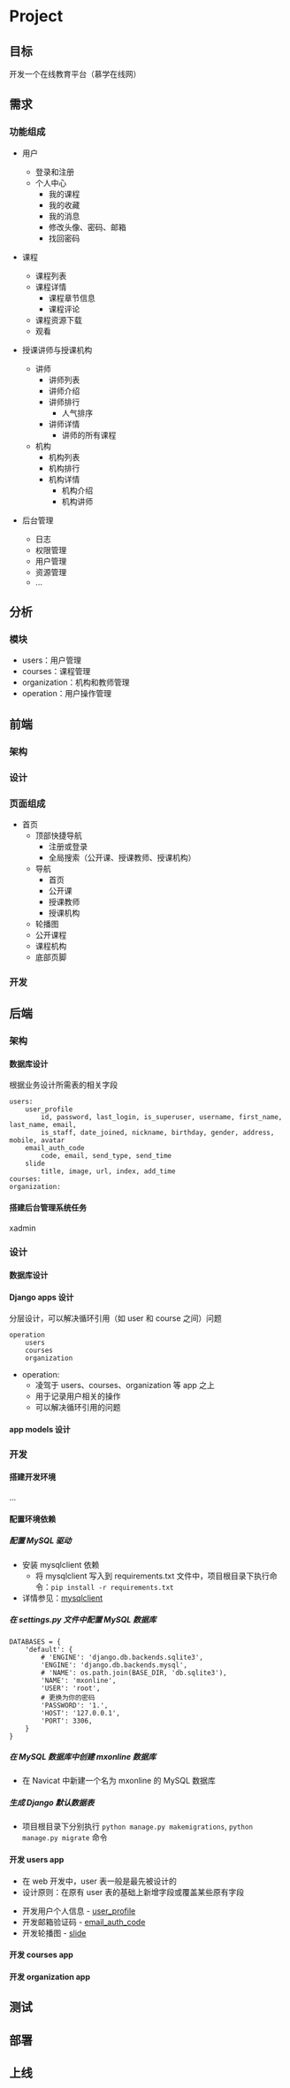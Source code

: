 # Project

## 目标

开发一个在线教育平台（慕学在线网）

## 需求

### 功能组成

- 用户
    - 登录和注册
    - 个人中心
        - 我的课程
        - 我的收藏
        - 我的消息
        - 修改头像、密码、邮箱
        - 找回密码

- 课程
    - 课程列表
    - 课程详情
        - 课程章节信息
        - 课程评论
    - 课程资源下载
    - 观看

- 授课讲师与授课机构
    - 讲师
        - 讲师列表
        - 讲师介绍
        - 讲师排行
            - 人气排序
        - 讲师详情
            - 讲师的所有课程
    - 机构
        - 机构列表
        - 机构排行
        - 机构详情
            - 机构介绍
            - 机构讲师

- 后台管理
    - 日志
    - 权限管理
    - 用户管理
    - 资源管理
    - ...

## 分析

### 模块

- users：用户管理
- courses：课程管理
- organization：机构和教师管理
- operation：用户操作管理

## 前端

### 架构

### 设计

### 页面组成

- 首页
    - 顶部快捷导航
        - 注册或登录
        - 全局搜索（公开课、授课教师、授课机构）
    - 导航
        - 首页
        - 公开课
        - 授课教师
        - 授课机构
    - 轮播图
    - 公开课程
    - 课程机构
    - 底部页脚

### 开发

## 后端

### 架构

#### 数据库设计

根据业务设计所需表的相关字段

```text
users: 
    user_profile
        id, password, last_login, is_superuser, username, first_name, last_name, email,
        is_staff, date_joined, nickname, birthday, gender, address, mobile, avatar
    email_auth_code
        code, email, send_type, send_time
    slide
        title, image, url, index, add_time
courses:
organization:
```

#### 搭建后台管理系统任务

xadmin

### 设计

#### 数据库设计

#### Django apps 设计

分层设计，可以解决循环引用（如 user 和 course 之间）问题
```text
operation
    users
    courses
    organization

```

- operation:
    - 凌驾于 users、courses、organization 等 app 之上
    - 用于记录用户相关的操作
    - 可以解决循环引用的问题


#### app models 设计

### 开发

#### 搭建开发环境

...

#### 配置环境依赖

##### 配置 MySQL 驱动

- 安装 mysqlclient 依赖
  - 将 mysqlclient 写入到 requirements.txt 文件中，项目根目录下执行命令：`pip install -r requirements.txt`
- 详情参见：[mysqlclient](https://pypi.org/project/mysqlclient/)

##### 在 settings.py 文件中配置 MySQL 数据库

```text
DATABASES = {
    'default': {
        # 'ENGINE': 'django.db.backends.sqlite3',
        'ENGINE': 'django.db.backends.mysql',
        # 'NAME': os.path.join(BASE_DIR, 'db.sqlite3'),
        'NAME': 'mxonline',
        'USER': 'root',
        # 更换为你的密码
        'PASSWORD': '1.',
        'HOST': '127.0.0.1',
        'PORT': 3306,
    }
}
```

##### 在 MySQL 数据库中创建 mxonline 数据库

- 在 Navicat 中新建一个名为 mxonline 的 MySQL 数据库

##### 生成 Django 默认数据表

- 项目根目录下分别执行 `python manage.py makemigrations`, `python manage.py migrate` 命令

#### 开发 users app

- 在 web 开发中，user 表一般是最先被设计的
- 设计原则：在原有 user 表的基础上新增字段或覆盖某些原有字段

* 开发用户个人信息 - [user_profile]
* 开发邮箱验证码 - [email_auth_code]
* 开发轮播图 - [slide]

#### 开发 courses app

#### 开发 organization app

## 测试

## 部署

## 上线


[user_profile]: docs/be/users/user_profile.md
[email_auth_code]: docs/be/users/email_auth_code.md
[slide]: docs/be/users/slide.md